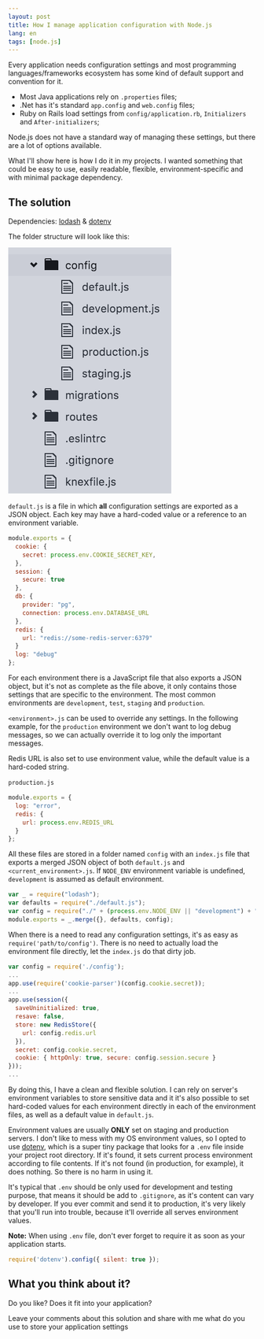 ```yaml
---
layout: post
title: How I manage application configuration with Node.js
lang: en
tags: [node.js]
---
```


Every application needs configuration settings and most programming languages/frameworks ecosystem has some kind of default support and convention for it.

- Most Java applications rely on `.properties` files;
- .Net has it's standard `app.config` and `web.config` files;
- Ruby on Rails load settings from `config/application.rb`, `Initializers` and `After-initializers`;

Node.js does not have a standard way of managing these settings, but there are a lot of options available.

What I'll show here is how I do it in my projects. I wanted something that could be easy to use, easily readable, flexible, environment-specific and with minimal package dependency.

## The solution

Dependencies: [lodash](https://www.npmjs.com/package/lodash) & [dotenv](https://www.npmjs.com/package/dotenv)

The folder structure will look like this:

![](/public/images/config-folder-nodejs.png)

`default.js` is a file in which **all** configuration settings are exported as a JSON object. Each key may have a hard-coded value or a reference to an environment variable.

~~~javascript
module.exports = {
  cookie: {
    secret: process.env.COOKIE_SECRET_KEY,
  },
  session: {
    secure: true
  },
  db: {
    provider: "pg",
    connection: process.env.DATABASE_URL
  },
  redis: {
    url: "redis://some-redis-server:6379"
  }
  log: "debug"
};
~~~

For each environment there is a JavaScript file that also exports a JSON object, but it's not as complete as the file above, it only contains those settings that are specific to the environment. The most common environments are `development`, `test`, `staging` and `production`.

`<environment>.js` can be used to override any settings. In the following example, for the `production` environment we don't want to log debug messages, so we can actually override it to log only the important messages.

Redis URL is also set to use environment value, while the default value is a hard-coded string.

`production.js`

~~~javascript
module.exports = {
  log: "error",
  redis: {
    url: process.env.REDIS_URL
  }
};
~~~

All these files are stored in a folder named `config` with an `index.js` file that exports a merged JSON object of both `default.js` and `<current_environment>.js`. If `NODE_ENV` environment variable is undefined, `development` is assumed as default environment.

~~~javascript
var _ = require("lodash");
var defaults = require("./default.js");
var config = require("./" + (process.env.NODE_ENV || "development") + ".js");
module.exports = _.merge({}, defaults, config);
~~~

When there is a need to read any configuration settings, it's as easy as `require('path/to/config')`. There is no need to actually load the environment file directly, let the `index.js` do that dirty job.

~~~javascript
var config = require('./config');
...
app.use(require('cookie-parser')(config.cookie.secret));
...
app.use(session({
  saveUninitialized: true,
  resave: false,
  store: new RedisStore({
    url: config.redis.url
  }),
  secret: config.cookie.secret,
  cookie: { httpOnly: true, secure: config.session.secure }
}));
...
~~~

By doing this, I have a clean and flexible solution. I can rely on server's environment variables to store sensitive data and it it's also possible to set hard-coded values for each environment directly in each of the environment files, as well as a default value in `default.js`.

Environment values are usually **ONLY** set on staging and production servers. I don't like to mess with my OS environment values, so I opted to use [dotenv](https://www.npmjs.com/package/dotenv), which is a super tiny package that looks for a `.env` file inside your project root directory. If it's found, it sets current process environment according to file contents. If it's not found (in production, for example), it does nothing. So there is no harm in using it.

It's typical that `.env` should be only used for development and testing purpose, that means it should be add to `.gitignore`, as it's content can vary by developer. If you ever commit and send it to production, it's very likely that you'll run into trouble, because it'll override all serves environment values.

**Note:** When using `.env` file, don't ever forget to require it as soon as your application starts.

~~~javascript
require('dotenv').config({ silent: true });
~~~

## What you think about it?

Do you like? Does it fit into your application?

Leave your comments about this solution and share with me what do you use to store your application settings
